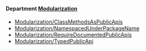 <!-- START_COP_LIST -->
#### Department [Modularization](cops_modularization.md)

* [Modularization/ClassMethodsAsPublicApis](cops_modularization.md#modularizationclassmethodsaspublicapis)
* [Modularization/NamespacedUnderPackageName](cops_modularization.md#modularizationnamespacedunderpackagename)
* [Modularization/RequireDocumentedPublicApis](cops_modularization.md#modularizationrequiredocumentedpublicapis)
* [Modularization/TypedPublicApi](cops_modularization.md#modularizationtypedpublicapi)

<!-- END_COP_LIST -->